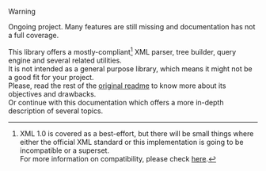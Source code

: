 > [!WARNING]  
> Ongoing project. Many features are still missing and documentation has not a full coverage.


This library offers a mostly-compliant[^1] XML parser, tree builder, query engine and several related utilities.  
It is not intended as a general purpose library, which means it might not be a good fit for your project.  
Please, read the rest of the [original readme](https://github.com/lazy-eggplant/vs.xml) to know more about its objectives and drawbacks.  
Or continue with this documentation which offers a more in-depth description of several topics.

[^1]: XML 1.0 is covered as a best-effort, but there will be small things where either the official XML standard or this implementation is going to be incompatible or a superset.  
      For more information on compatibility, please check [here](./features.md).